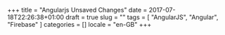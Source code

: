 +++
title = "Angularjs Unsaved Changes"
date = 2017-07-18T22:26:38+01:00
draft = true
slug = ""
tags = [ "AngularJS", "Angular", "Firebase" ]
categories = []
locale = "en-GB"
+++
